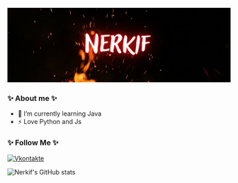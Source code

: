[![Header](https://github.com/Nerkif/Nerkif/blob/main/assets/header.png)](https://vk.com/nerkif)

### ✨ About me ✨

- 🌱 I’m currently learning Java
- ⚡ Love Python and Js

### ✨ Follow Me ✨

[![Vkontakte](https://img.shields.io/badge/-Vkontakte-47C5FB?style=for-the-badge&logo=vkontakte&logoColor=47C5FB)](https://vk.com/nerkif)

![Nerkif's GitHub stats](https://github-readme-stats.vercel.app/api?username=nerkif&show_icons=true&theme=radical)
